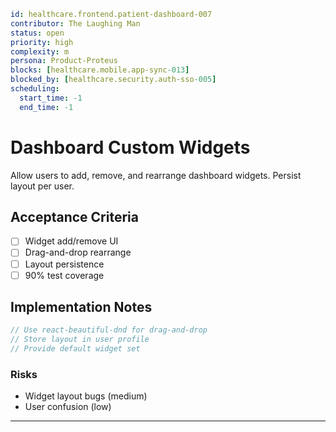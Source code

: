 ```yaml
id: healthcare.frontend.patient-dashboard-007
contributor: The Laughing Man
status: open
priority: high
complexity: m
persona: Product-Proteus
blocks: [healthcare.mobile.app-sync-013]
blocked_by: [healthcare.security.auth-sso-005]
scheduling:
  start_time: -1
  end_time: -1
```

# Dashboard Custom Widgets

Allow users to add, remove, and rearrange dashboard widgets. Persist layout per user.


## Acceptance Criteria
- [ ] Widget add/remove UI
- [ ] Drag-and-drop rearrange
- [ ] Layout persistence
- [ ] 90% test coverage

## Implementation Notes

```typescript
// Use react-beautiful-dnd for drag-and-drop
// Store layout in user profile
// Provide default widget set
```

### Risks

- Widget layout bugs (medium)
- User confusion (low)

---

[Product-Proteus]: ./personas/product-proteus.md
[healthcare.security.auth-sso-005]: ./tickets/healthcare.security.auth-sso-005.md
[healthcare.mobile.app-sync-013]: ./tickets/healthcare.mobile.app-sync-013.md
